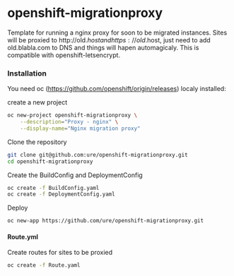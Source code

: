 # openshift-migrationproxy

Template for running a nginx proxy for soon to be migrated instances.
Sites will be proxied to http://old.$host and https://old.$host, just
need to add old.blabla.com to DNS and things will hapen automagicaly.
This is compatible with openshift-letsencrypt.

### Installation

You need oc (https://github.com/openshift/origin/releases) localy installed:

create a new project

```sh
oc new-project openshift-migrationproxy \
    --description="Proxy - nginx" \
    --display-name="Nginx migration proxy"
```

Clone the repository
```sh
git clone git@github.com:ure/openshift-migrationproxy.git
cd openshift-migrationproxy
```

Create the BuildConfig and DeploymentConfig

```sh
oc create -f BuildConfig.yaml
oc create -f DeploymentConfig.yaml
```

Deploy

```sh
oc new-app https://github.com/ure/openshift-migrationproxy.git
```

#### Route.yml

Create routes for sites to be proxied

```sh
oc create -f Route.yaml
```
